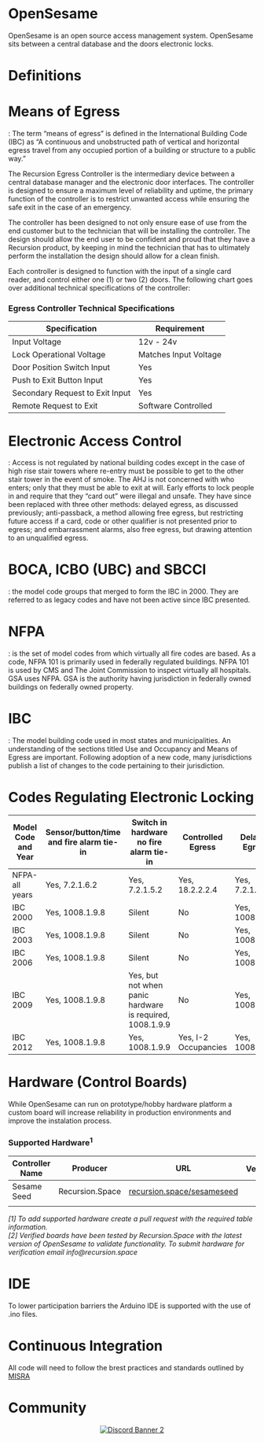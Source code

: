 # OpenSesame

OpenSesame is an open source access management system. OpenSesame sits between a central database and the doors electronic locks.

# Definitions

# Means of Egress
: The term “means of egress” is defined in the International Building Code (IBC) as “A continuous and unobstructed path of vertical and horizontal egress travel from any occupied portion of a building or structure to a public way.”

The Recursion Egress Controller is the intermediary device between a central database manager and the electronic door interfaces. The controller is designed to ensure a maximum level of reliability and uptime, the primary function of the controller is to restrict unwanted access while ensuring the safe exit in the case of an emergency.

The controller has been designed to not only ensure ease of use from the end customer but to the technician that will be installing the controller. The design should allow the end user to be confident and proud that they have a Recursion product, by keeping in mind the technician that has to ultimately perform the installation the design should allow for a clean finish.

Each controller is designed to function with the input of a single card reader, and control either one (1) or two (2) doors. The following chart goes over additional technical specifications of the controller:

### Egress Controller Technical Specifications
| Specification                   | Requirement           |
|---------------------------------|-----------------------|
| Input Voltage                   | 12v - 24v             |
| Lock Operational Voltage        | Matches Input Voltage |
| Door Position Switch Input      | Yes                   |
| Push to Exit Button Input       | Yes                   |
| Secondary Request to Exit Input | Yes                   |
| Remote Request to Exit          | Software Controlled   |

# Electronic Access Control
: Access is not regulated by national building codes except in the case of high rise stair towers where re-entry must be possible to get to the other stair tower in the event of smoke. The AHJ is not concerned with who enters; only that they must be able to exit at will. Early efforts to lock people in and require that they “card out” were illegal and unsafe. They have since been replaced with three other methods: delayed egress, as discussed previously; anti-passback, a method allowing free egress, but restricting future access if a card, code or other qualifier is not presented prior to egress; and embarrassment alarms, also free egress, but drawing attention to an unqualified egress.

# BOCA, ICBO (UBC) and SBCCI
: the model code groups that merged to form the IBC in 2000. They are referred to as legacy codes and have not been active since IBC presented.

# NFPA
: is the set of model codes from which virtually all fire codes are based. As a code, NFPA 101 is primarily used in federally regulated buildings. NFPA 101 is used by CMS and The Joint Commission to inspect virtually all hospitals. GSA uses NFPA. GSA is the authority having jurisdiction in federally owned buildings on federally owned property.

# IBC
: The model building code used in most states and municipalities. An understanding of the sections titled Use and Occupancy and Means of Egress are important. Following adoption of a new code, many jurisdictions publish a list of changes to the code pertaining to their jurisdiction.

# Codes Regulating Electronic Locking

| Model Code and Year | Sensor/button/time and fire alarm tie-in | Switch in hardware no fire alarm tie-in                  | Controlled Egress    | Delayed Egress  |
|---------------------|------------------------------------------|----------------------------------------------------------|----------------------|-----------------|
| NFPA-all years      | Yes, 7.2.1.6.2                           | Yes, 7.2.1.5.2                                           | Yes, 18.2.2.2.4      | Yes, 7.2.1.6.1  |
| IBC 2000            | Yes, 1008.1.9.8                          | Silent                                                   | No                   | Yes, 1008.1.9.7 |
| IBC 2003            | Yes, 1008.1.9.8                          | Silent                                                   | No                   | Yes, 1008.1.9.7 |
| IBC 2006            | Yes, 1008.1.9.8                          | Silent                                                   | No                   | Yes, 1008.1.9.7 |
| IBC 2009            | Yes, 1008.1.9.8                          | Yes, but not when panic hardware is required, 1008.1.9.9 | No                   | Yes, 1008.1.9.7 |
| IBC 2012            | Yes, 1008.1.9.8                          | Yes, 1008.1.9.9                                          | Yes, I-2 Occupancies | Yes, 1008.1.9.7 |


# Hardware (Control Boards)

While OpenSesame can run on prototype/hobby hardware platform a custom board will increase reliability in production environments and improve the instalation process.

### Supported Hardware<sup>1</sup>

| Controller Name | Producer        | URL                                                      | Verified<sup>2</sup> |
|-----------------|-----------------|----------------------------------------------------------|:--------------------:|
| Sesame Seed     | Recursion.Space | [recursion.space/sesameseed](recursion.space/sesameseed) |          ✓           |
|                 |                 |                                                          |                      |

_[1] To add supported hardware create a pull request with the required table information. <br>
[2] Verified boards have been tested by Recursion.Space with the latest version of OpenSesame to validate functionality. To submit hardware for verification email info@recursion.space_

# IDE

To lower participation barriers the Arduino IDE is supported with the use of .ino files.

# Continuous Integration

All code will need to follow the brest practices and standards outlined by [MISRA](https://www.misra.org.uk/MISRAHome/MISRAC2012/tabid/196/Default.aspx)

# Community

<div align="center">

<a target="_blank" href="https://discord.com/invite/KnFp4jd9AV">![Discord Banner 2](https://discordapp.com/api/guilds/790311269420630079/widget.png?style=banner2)</a>

</div>
